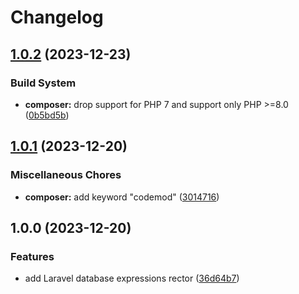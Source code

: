 # Changelog

## [1.0.2](https://github.com/remarkablemark/rector-laravel-database-expressions/compare/v1.0.1...v1.0.2) (2023-12-23)


### Build System

* **composer:** drop support for PHP 7 and support only PHP &gt;=8.0 ([0b5bd5b](https://github.com/remarkablemark/rector-laravel-database-expressions/commit/0b5bd5b318b749fb2390f179cdae55cfda74edd9))

## [1.0.1](https://github.com/remarkablemark/rector-laravel-database-expressions/compare/v1.0.0...v1.0.1) (2023-12-20)


### Miscellaneous Chores

* **composer:** add keyword "codemod" ([3014716](https://github.com/remarkablemark/rector-laravel-database-expressions/commit/30147161f9ac8c4804dcc44dc5f90d5511cd1c8b))

## 1.0.0 (2023-12-20)


### Features

* add Laravel database expressions rector ([36d64b7](https://github.com/remarkablemark/rector-laravel-database-expressions/commit/36d64b7205d66a57cecf29d3b2c10102031fd59e))
